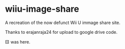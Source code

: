 # wiiu-image-share

A recreation of the now defunct Wii U immage share site.

Thanks to erajanraja24 for upload to google drive code.

🟨 was here.
